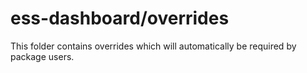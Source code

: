 # ess-dashboard/overrides

This folder contains overrides which will automatically be required by package users.
